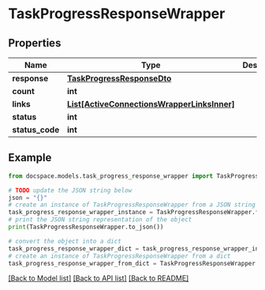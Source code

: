 # TaskProgressResponseWrapper


## Properties

Name | Type | Description | Notes
------------ | ------------- | ------------- | -------------
**response** | [**TaskProgressResponseDto**](TaskProgressResponseDto.md) |  | [optional] 
**count** | **int** |  | [optional] 
**links** | [**List[ActiveConnectionsWrapperLinksInner]**](ActiveConnectionsWrapperLinksInner.md) |  | [optional] 
**status** | **int** |  | [optional] 
**status_code** | **int** |  | [optional] 

## Example

```python
from docspace.models.task_progress_response_wrapper import TaskProgressResponseWrapper

# TODO update the JSON string below
json = "{}"
# create an instance of TaskProgressResponseWrapper from a JSON string
task_progress_response_wrapper_instance = TaskProgressResponseWrapper.from_json(json)
# print the JSON string representation of the object
print(TaskProgressResponseWrapper.to_json())

# convert the object into a dict
task_progress_response_wrapper_dict = task_progress_response_wrapper_instance.to_dict()
# create an instance of TaskProgressResponseWrapper from a dict
task_progress_response_wrapper_from_dict = TaskProgressResponseWrapper.from_dict(task_progress_response_wrapper_dict)
```
[[Back to Model list]](../README.md#documentation-for-models) [[Back to API list]](../README.md#documentation-for-api-endpoints) [[Back to README]](../README.md)


